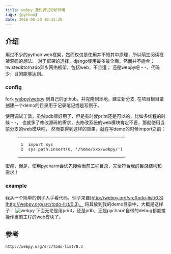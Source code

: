 ```yaml
---
title: webpy 源码调试分析环境
tags: [python]
date: 2016-06-20 10:32:28
---
```


## [](https://ly798.github.io/2016/06/20/webpy-%E6%BA%90%E7%A0%81%E8%B0%83%E8%AF%95%E5%88%86%E6%9E%90%E7%8E%AF%E5%A2%83/#u4ECB_u7ECD "介绍")介绍

用过不少的python web框架，然而仅仅是使用并不知其中原理，所以萌生阅读框架源码的想法。
对于框架的选择，django使用最多最全面，然而并不适合；
twisted&amp;tornado异步网络框架，包括web，不合适；
还是webpy吧 - -，代码少，目的能够达到。
 <!-- more --> 

### [](https://ly798.github.io/2016/06/20/webpy-%E6%BA%90%E7%A0%81%E8%B0%83%E8%AF%95%E5%88%86%E6%9E%90%E7%8E%AF%E5%A2%83/#config "config")config

fork [webpy/webpy](https://github.com/webpy/webpy) 到自己的github，并克隆到本地，建立新分支,
在项目根目录创建一个demo的目录用于记录笔记或是写例子。

使用调试工具，虽然pdb很好用了，但是有时候print还是可以的，比如多线程的时候 - -，
也就多了修改源码的需求，去修改系统的web模块肯定不妥，那就使用当前分支的web模块吧，
然而要得到这样的效果，就在写demo的时候import之前：
<figure class="highlight python"><table><tr><td class="gutter"><pre><span class="line">1</span>
<span class="line">2</span>
</pre></td><td class="code"><pre><span class="line"><span class="keyword">import</span> sys</span>
<span class="line">sys.path.insert(<span class="number">0</span>, <span class="string">'/home/xxx/webpy/'</span>)</span>
</pre></td></tr></table></figure>

蛋疼，但是，使用pycharm会优先搜索当前工程目录，完全符合我的目录结构和需求！

### [](https://ly798.github.io/2016/06/20/webpy-%E6%BA%90%E7%A0%81%E8%B0%83%E8%AF%95%E5%88%86%E6%9E%90%E7%8E%AF%E5%A2%83/#example "example")example

我从一个简单的例子入手看代码，例子来自[http://webpy.org/src/todo-list/0.3](http://webpy.org/src/todo-list/0.3)。
将其放到我的demo目录中，大概是这样子：
![webpy](webpy_strut.png)
下面无论是用print，还是pdb，还是pycharm自带的debug都直接操作当前工程的web模块了。

## [](https://ly798.github.io/2016/06/20/webpy-%E6%BA%90%E7%A0%81%E8%B0%83%E8%AF%95%E5%88%86%E6%9E%90%E7%8E%AF%E5%A2%83/#u53C2_u8003 "参考")参考

`http://webpy.org/src/todo-list/0.3`
